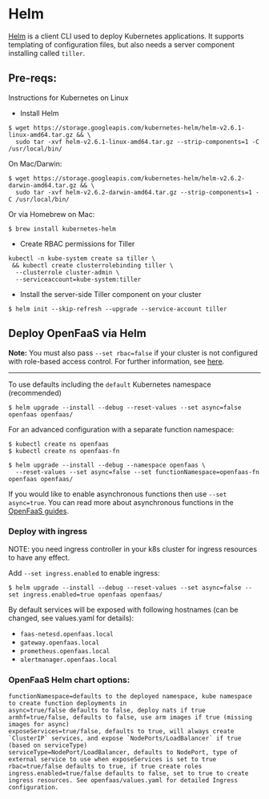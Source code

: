# Helm

[Helm](https://github.com/kubernetes/helm) is a client CLI used to deploy Kubernetes
applications. It supports templating of configuration files, but also needs a server
component installing called `tiller`.

## Pre-reqs:

Instructions for Kubernetes on Linux

* Install Helm

```
$ wget https://storage.googleapis.com/kubernetes-helm/helm-v2.6.1-linux-amd64.tar.gz && \
  sudo tar -xvf helm-v2.6.1-linux-amd64.tar.gz --strip-components=1 -C /usr/local/bin/
```

On Mac/Darwin:

```
$ wget https://storage.googleapis.com/kubernetes-helm/helm-v2.6.2-darwin-amd64.tar.gz && \
  sudo tar -xvf helm-v2.6.2-darwin-amd64.tar.gz --strip-components=1 -C /usr/local/bin/

```

Or via Homebrew on Mac:

```
$ brew install kubernetes-helm
```

* Create RBAC permissions for Tiller

```
kubectl -n kube-system create sa tiller \
 && kubectl create clusterrolebinding tiller \
  --clusterrole cluster-admin \
  --serviceaccount=kube-system:tiller
```

* Install the server-side Tiller component on your cluster

```
$ helm init --skip-refresh --upgrade --service-account tiller
```

## Deploy OpenFaaS via Helm

**Note:** You must also pass `--set rbac=false` if your cluster is not configured with role-based access control. For further information, see [here](https://kubernetes.io/docs/admin/authorization/rbac/).

---

To use defaults including the `default` Kubernetes namespace (recommended)

```
$ helm upgrade --install --debug --reset-values --set async=false openfaas openfaas/
```

For an advanced configuration with a separate function namespace:

```
$ kubectl create ns openfaas
$ kubectl create ns openfaas-fn

$ helm upgrade --install --debug --namespace openfaas \
  --reset-values --set async=false --set functionNamespace=openfaas-fn openfaas openfaas/
```

If you would like to enable asynchronous functions then use `--set async=true`. You can read more about asynchronous functions in the [OpenFaaS guides](https://github.com/openfaas/faas/tree/master/guide).

### Deploy with ingress

NOTE: you need ingress controller in your k8s cluster for ingress resources to have any effect.

Add `--set ingress.enabled` to enable ingress:

```
$ helm upgrade --install --debug --reset-values --set async=false --set ingress.enabled=true openfaas openfaas/
```

By default services will be exposed with following hostnames (can be changed, see values.yaml for details):
* `faas-netesd.openfaas.local`
* `gateway.openfaas.local`
* `prometheus.openfaas.local`
* `alertmanager.openfaas.local`


### OpenFaaS Helm chart options:

```
functionNamespace=defaults to the deployed namespace, kube namespace to create function deployments in
async=true/false defaults to false, deploy nats if true
armhf=true/false, defaults to false, use arm images if true (missing images for async)
exposeServices=true/false, defaults to true, will always create `ClusterIP` services, and expose `NodePorts/LoadBalancer` if true (based on serviceType)
serviceType=NodePort/LoadBalancer, defaults to NodePort, type of external service to use when exposeServices is set to true
rbac=true/false defaults to true, if true create roles
ingress.enabled=true/false defaults to false, set to true to create ingress resources. See openfaas/values.yaml for detailed Ingress configuration.
```


